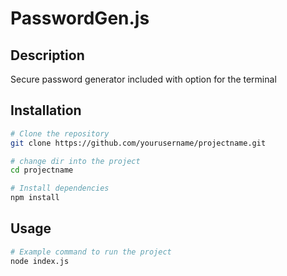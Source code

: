 # PasswordGen.js

## Description

Secure password generator included with option for the terminal

## Installation

```bash
# Clone the repository
git clone https://github.com/yourusername/projectname.git

# change dir into the project
cd projectname

# Install dependencies
npm install
```

## Usage

```bash
# Example command to run the project
node index.js
```
